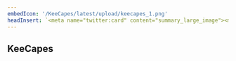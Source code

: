 ```yaml
---
embedIcon: '/KeeCapes/latest/upload/keecapes_1.png'
headInsert: `<meta name="twitter:card" content="summary_large_image"><meta http-equiv="Refresh" content="0; url='../03252022'" />`
---
```

## KeeCapes
